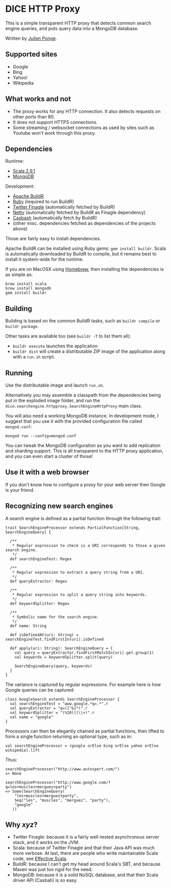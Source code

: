 # DICE HTTP Proxy

This is a simple transparent HTTP proxy that detects common search engine queries, and puts query data into a MongoDB database.

Written by [Julien Ponge](http://julien.ponge.info/).

## Supported sites

* Google
* Bing
* Yahoo!
* Wikipedia

## What works and not

* The proxy works for any HTTP connection. It also detects requests on other ports than 80.
* It does not support HTTPS connections.
* Some streaming / websocket connections as used by sites such as Youtube won't work through this proxy.

## Dependencies

Runtime:

* [Scala 2.9.1](http://www.scala-lang.org/)
* [MongoDB](http://www.mongodb.org/)

Development:

* [Apache BuildR](http://buildr.apache.org/)
* [Ruby](http://www.ruby-lang.org/) (required to run BuildR)
* [Twitter Finagle](http://twitter.github.com/finagle/) (automatically fetched by BuildR)
* [Netty](http://netty.io/) (automatically fetched by BuildR as Finagle dependency)
* [Casbash](http://api.mongodb.org/scala/casbah/current/) (automatically fetch by BuildR)
* (other misc. dependencies fetched as dependencies of the projects above)

Those are fairly easy to install dependencies.

Apache BuildR can be installed using Ruby gems: `gem install buildr`. Scala is automatically downloaded by BuildR to compile, but it remains best to install it system-wide for the runtime.

If you are on MacOSX using [Homebrew](http://mxcl.github.com/homebrew/), then installing the dependencies is as simple as:

    brew install scala
    brew install mongodb
    gem install buildr

## Building

Building is based on the common BuildR tasks, such as `buildr compile` or `buildr package`.

Other tasks are available too (see `buildr -T` to list them all):

* `buildr execute` launches the application
* `buildr dist` will create a distributable ZIP image of the application along with a `run.sh` script.

## Running

Use the distributable image and launch `run.sh`.

Alternatively you may assemble a classpath from the dependencies being put in the exploded image folder, and run the `dice.searchengine.httpproxy.SearchEngineHttpProxy` main class.

You will also need a working MongoDB instance. In development mode, I suggest that you use it with the provided configuration file called `mongod.conf`:

    mongod run --config=mongod.conf

You can tweak the MongoDB configuration as you want to add replication and sharding support. This is all transparent to the HTTP proxy application, and you can even start a cluster of those!

## Use it with a web browser

If you don't know how to configure a proxy for your web server then Google is your friend.

## Recognizing new search engines

A search engine is defined as a partial function through the following trait:

    trait SearchEngineProcessor extends PartialFunction[String, SearchEngineQuery] {
    
      /**
       * Regular expression to check is a URI corresponds to those a given search engine.
       */
      def searchEngineTest: Regex
    
      /**
       * Regular expression to extract a query string from a URI.
       */
      def queryExtractor: Regex
    
      /**
       * Regular expression to split a query string into keywords.
       */
      def keywordSplitter: Regex
      
      /**
       * Symbolic name for the search engine.
       */
      def name: String
    
      def isDefinedAt(uri: String) = searchEngineTest.findFirstIn(uri).isDefined
    
      def apply(uri: String): SearchEngineQuery = {
        val query = queryExtractor.findFirstMatchIn(uri).get.group(1)
        val keywords = keywordSplitter.split(query)
    
        SearchEngineQuery(query, keywords)
      }
    }

The variance is captured by regular expressions. For example here is how Google queries can be captured:

    class GoogleSearch extends SearchEngineProcessor {
      val searchEngineTest = "www.google.*q=.*".r
      val queryExtractor = "q=([^&]*)".r
      val keywordSplitter = "(%20)|(\\+)".r
      val name = "google"
    }

Processors can then be elegantly chained as partial functions, then lifted to form a single function returning an optional type, such as in:

    val searchEngineProcessor = (google orElse bing orElse yahoo orElse wikipedia).lift

Thus:

    searchEngineProcessor("http://www.autosport.com/")
    => None
    
    searchEngineProcessor("http://www.google.com/?q=les+muscles+merguez+party")
    => Some(SearchEngineQuery(
        "les+muscles+merguez+party",
        Seq("les", "muscles", "merguez", "party"),
        "google"
       ))

## Why *xyz*?

* Twitter Finagle: because it is a fairly well-tested asynchronous server stack, and it works on the JVM.
* Scala: because of Twitter Finagle and that their Java API was much more verbose. At last, there are people who write maintainable Scala code, see [Effective Scala](http://twitter.github.com/effectivescala/).
* BuildR: because I can't get my head around Scala's SBT, and because Maven was just too rigid for the need.
* MongoDB: because it is a solid NoSQL database, and that their Scala driver API (Casbah) is so easy.
